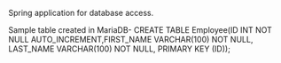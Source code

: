 Spring application for database access.

Sample table created in MariaDB-
CREATE TABLE Employee(ID INT NOT NULL AUTO_INCREMENT,FIRST_NAME VARCHAR(100) NOT NULL, LAST_NAME VARCHAR(100) NOT NULL, PRIMARY KEY (ID));